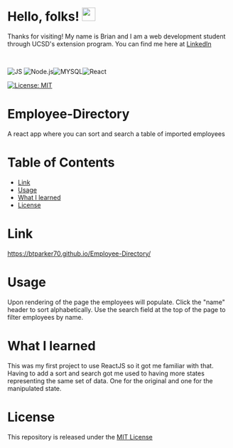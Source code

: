 # Hello, folks! <img src="https://raw.githubusercontent.com/MartinHeinz/MartinHeinz/master/wave.gif" width="30px">
Thanks for visiting! My name is Brian and I am a web development student through UCSD's extension program. You can find me here at [LinkedIn](https://www.linkedin.com/in/brian-parker-79871819b/)

<br>

![JS](https://img.shields.io/badge/javascript%20-%23323330.svg?&style=for-the-badge&logo=javascript&logoColor=%23F7DF1E) ![Node.js](https://img.shields.io/badge/Node.js-43853D?style=for-the-badge&logo=node.js&logoColor=white)![MYSQL](https://img.shields.io/badge/MySQL-00000F?style=for-the-badge&logo=mysql&logoColor=white)![React](https://img.shields.io/badge/React-20232A?style=for-the-badge&logo=react&logoColor=61DAFB)

[![License: MIT](https://img.shields.io/badge/License-MIT-yellow.svg)](https://opensource.org/licenses/MIT)


# Employee-Directory
A react app where you can sort and search a table of imported employees

# Table of Contents

* [Link](#Link)
* [Usage](#Usage)
* [What I learned](#What-I-Learned)
* [License](#License)

# Link
https://btparker70.github.io/Employee-Directory/

# Usage
Upon rendering of the page the employees will populate. Click the "name" header to sort alphabetically. Use the search field at the top of the page to filter employees by name.

# What I learned

This was my first project to use ReactJS so it got me familiar with that. Having to add a sort and search got me used to having more states representing the same set of data. One for the original and one for the manipulated state.

# License
This repository is released under the [MIT License](https://opensource.org/licenses/MIT)
